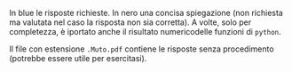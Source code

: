 In blue le risposte richieste. In nero una concisa spiegazione (non richiesta ma valutata nel caso la risposta non sia corretta). A volte, solo per completezza, è iportato anche il risultato numericodelle funzioni di `python`.

Il file con estensione `.Muto.pdf` contiene le risposte senza procedimento (potrebbe essere utile per esercitasi). 
